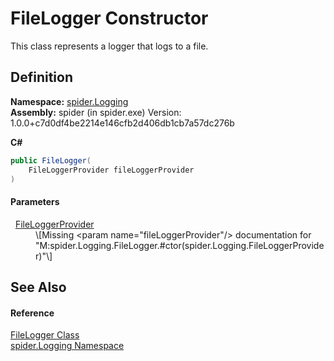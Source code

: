 # FileLogger Constructor


This class represents a logger that logs to a file.



## Definition
**Namespace:** <a href="025fefbc-de74-8290-81fc-7e83b8983331">spider.Logging</a>  
**Assembly:** spider (in spider.exe) Version: 1.0.0+c7d0df4be2214e146cfb2d406db1cb7a57dc276b

**C#**
``` C#
public FileLogger(
	FileLoggerProvider fileLoggerProvider
)
```



#### Parameters
<dl><dt>  <a href="766254ba-0650-100f-fc12-5c57425cae26">FileLoggerProvider</a></dt><dd>\[Missing &lt;param name="fileLoggerProvider"/&gt; documentation for "M:spider.Logging.FileLogger.#ctor(spider.Logging.FileLoggerProvider)"\]</dd></dl>

## See Also


#### Reference
<a href="637e0691-807b-2918-089f-12ea2e5af9a7">FileLogger Class</a>  
<a href="025fefbc-de74-8290-81fc-7e83b8983331">spider.Logging Namespace</a>  
